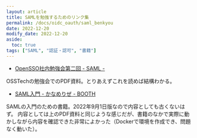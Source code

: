```yaml
---
layout: article
title: SAMLを勉強するためのリンク集
permalink: /docs/oidc_oauth/saml_benkyou
date: 2022-12-20
modify_date: 2022-12-20
aside:
  toc: true
tags: ["SAML", "認証・認可", "書籍"]
---
```


- [OpenSSO社内勉強会第二回 - SAML -](https://www.osstech.co.jp/_media/techinfo/opensso/osstech-opensso-study-02-saml.pdf&ved=2ahUKEwiq09L_r7n6AhVL3mEKHaIgCZQQFnoECAsQAQ&usg=AOvVaw2kqlw1zj2riYHQhUpZIHRF) 

OSSTechの勉強会でのPDF資料。とりあえずこれを読めば結構わかる。

- [SAML入門 - かなめりぜ - BOOTH](https://booth.pm/ja/items/3573342)

SAMLの入門のための書籍。2022年9月1日版なので内容としても古くないはず。
内容としては上のPDF資料と同じような感じだが、書籍のなかで実際に動かしながら内容を確認できた非常によかった（Dockerで環境を作成でき、問題なく動いた）。
